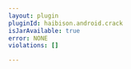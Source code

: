 ```yaml
---
layout: plugin
pluginId: haibison.android.crack
isJarAvailable: true
error: NONE
violations: []

---
```

